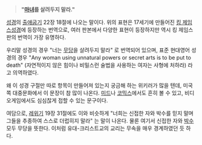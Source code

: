 > **"[마녀](%EB%A7%88%EB%85%80.md)를 살려두지 말라."**

[성경](%EC%84%B1%EA%B2%BD.md)의
[출애굽기](%EC%B6%9C%EC%95%A0%EA%B5%BD%EA%B8%B0.md) 22장 18절에 나오는 말이다. 위의 표현은
17세기에 만들어진 [킹 제임스성경](%ED%82%B9%20%EC%A0%9C%EC%9E%84%EC%8A%A4%20%EC%84%B1%EA%B2%BD.md)에 등장하는
번역으로, 여러 판본에서 다양한 표현이 등장하지만 역시 킹 제임스판의 번역이 가장 유명하다.

우리말 성경의 경우 "너는 [무당](%EB%AC%B4%EB%8B%B9.md)을 살려두지 말라" 로 번역되어 있으며, 표준 현대영어
성경의 경우 "Any woman using unnatural powers or secret arts is to be put to death"
(자연적이지 않은 힘이나 비밀스런 술법을 사용하는 여자는 사형에 처하라) 라고 의역하였다.

왜 이 성경 구절만 따로 항목이 만들어져 있는지 궁금해 하는 위키러가 많을 텐데, 미국쪽 대중문화에서 이 문장이 참 많이 나온다.
[미드](%EB%AF%B8%EB%93%9C.md)나 [코믹스](%EC%BD%94%EB%AF%B9%EC%8A%A4.md)에서도 흔히
볼 수 있고, 비디오게임에서도 심심찮게 접할 수 있는 문구이다.

여담으로, [레위기](%EB%A0%88%EC%9C%84%EA%B8%B0.md) 19장 31절에도 이와 비슷하게 "너희는 신접한 자와
박수를 믿지 말며 그들을 추종하여 스스로 더럽히지 말라" 는 말이 나온다. 물론 여기서 신접한 자와
[박수](%EB%B0%95%EC%88%98.md) 모두 무당을 뜻한다. 이처럼 유대-크리스트교의 교리는 무속을 매우 경계하였던 듯
하다.

